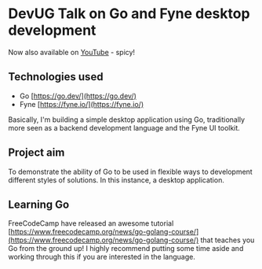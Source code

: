 # DevUG Talk on Go and Fyne desktop development

Now also available on [YouTube](https://www.youtube.com/watch?v=ocEr6m4MgeE) - spicy!

## Technologies used

- Go [https://go.dev/](https://go.dev/)
- Fyne [https://fyne.io/](https://fyne.io/)

Basically, I'm building a simple desktop application using Go, traditionally more seen as a backend development 
language and the Fyne UI toolkit.

## Project aim

To demonstrate the ability of Go to be used in flexible ways to development different styles of solutions. In this 
instance, a desktop application.

## Learning Go

FreeCodeCamp have released an awesome tutorial [https://www.freecodecamp.org/news/go-golang-course/](https://www.freecodecamp.org/news/go-golang-course/)
that teaches you Go from the ground up! I highly recommend putting some time aside and working through this if you are interested
in the language.
